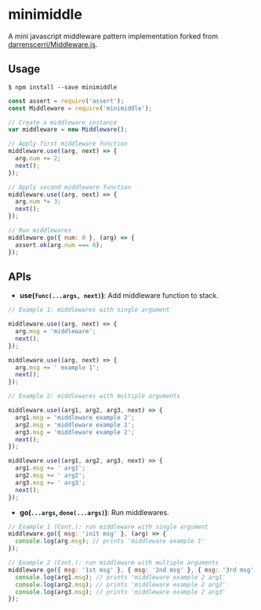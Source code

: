 # minimiddle
A mini javascript middleware pattern implementation forked from [darrenscerri/Middleware.js](https://gist.github.com/darrenscerri/5c3b3dcbe4d370435cfa).

## Usage
```
$ npm install --save minimiddle
```
```js
const assert = require('assert');
const Middleware = require('minimiddle');

// Create a middleware instance
var middleware = new Middleware();

// Apply first middleware function
middleware.use((arg, next) => {
  arg.num += 2;
  next();
});

// Apply second middleware function
middleware.use((arg, next) => {
  arg.num *= 3;
  next();
});

// Run middlewares
middleware.go({ num: 0 }, (arg) => {
  assert.ok(arg.num === 6);
});

```

## APIs

- **use(`func(...args, next)`)**: Add middleware function to stack.

```js
// Example 1: middlewares with single argument

middleware.use((arg, next) => {
  arg.msg = 'middleware';
  next();
});

middleware.use((arg, next) => {
  arg.msg += ' example 1';
  next();
});

```

```js
// Example 2: middlewares with multiple arguments

middleware.use((arg1, arg2, arg3, next) => {
  arg1.msg = 'middleware example 2';
  arg2.msg = 'middleware example 2';
  arg3.msg = 'middleware example 2';
  next();
});

middleware.use((arg1, arg2, arg3, next) => {
  arg1.msg += ' arg1';
  arg2.msg += ' arg2';
  arg3.msg += ' arg3';
  next();
});
```

- **go(`...args`, `done(...args)`)**: Run middlewares.

```js
// Example 1 (Cont.): run middleware with single argument
middleware.go({ msg: 'init msg' }, (arg) => {
  console.log(arg.msg); // prints 'middleware example 1'
});
```

```js
// Example 2 (Cont.): run middleware with multiple arguments
middleware.go({ msg: '1st msg' }, { msg: '2nd msg' }, { msg: '3rd msg' }, (arg1, arg2, arg3) => {
  console.log(arg1.msg); // prints 'middleware example 2 arg1'
  console.log(arg2.msg); // prints 'middleware example 2 arg2'
  console.log(arg3.msg); // prints 'middleware example 2 arg3'
});
```
